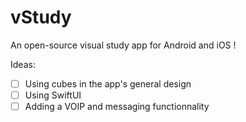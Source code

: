 # vStudy
An open-source visual study app for Android and iOS !

Ideas:
- [ ] Using cubes in the app's general design
- [ ] Using SwiftUI
- [ ] Adding a VOIP and messaging functionnality
